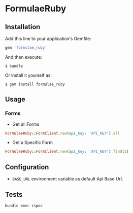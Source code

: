 # FormulaeRuby

## Installation

Add this line to your application's Gemfile:

```ruby
gem 'formulae_ruby'
```

And then execute:

    $ bundle

Or install it yourself as:

    $ gem install formulae_ruby


## Usage

### Forms

- Get all Forms

```ruby
FormulaeRuby::FormClient.new(api_key: 'API_KEY').all
```

- Get a Specific Form

```ruby
FormulaeRuby::FormClient.new(api_key: 'API_KEY').find(1)
```


## Configuration

- `BASE_URL` environment variable as default Api Base Url.

## Tests


```sh
bundle exec rspec
```

